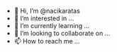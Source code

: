 - 👋 Hi, I’m @nacikaratas
- 👀 I’m interested in ...
- 🌱 I’m currently learning ...
- 💞️ I’m looking to collaborate on ...
- 📫 How to reach me ...

<!---
nacikaratas/nacikaratas is a ✨ special ✨ repository because its `README.md` (this file) appears on your GitHub profile.
You can click the Preview link to take a look at your changes.
--->
